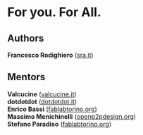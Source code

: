 For you. For All.
=========

## Authors
**Francesco Rodighiero** ([sra.it](http://sra.it/come-operiamo/portfolio-completo/design-for-all-portfolio/ "sra.it"))  

## Mentors
**Valcucine** ([valcucine.it](http://www.valcucine.it/ "valcucine.it"))  
**dotdotdot** ([dotdotdot.it](http://www.dotdotdot.it/ "dotdotdot.it"))  
**Enrico Bassi** ([fablabtorino.org](http://fablabtorino.org/ "fablabtorino.org"))  
**Massimo Menichinelli** ([openp2pdesign.org](http://openp2pdesign.org/ "openp2pdesign.org"))  
**Stefano Paradiso** ([fablabtorino.org](http://fablabtorino.org/ "fablabtorino.org"))  
